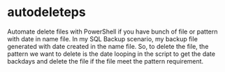 # autodeleteps
Automate delete files with PowerShell if you have bunch of file or pattern with date in name file. In my SQL Backup scenario, my backup file generated with date created in the name file.
So, to delete the file, the pattern we want to delete is the date looping in the script to get the date backdays and delete the file if the file meet the pattern requirement.

